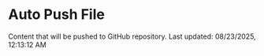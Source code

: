 # Auto Push File

Content that will be pushed to GitHub repository.
Last updated: 08/23/2025, 12:13:12 AM